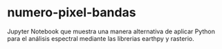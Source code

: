 # numero-pixel-bandas

Jupyter Notebook que muestra una manera alternativa de aplicar Python para el análisis espectral mediante las librerias earthpy y rasterio.

